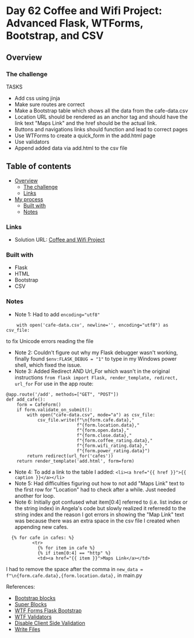 # Day 62 Coffee and Wifi Project: Advanced Flask, WTForms, Bootstrap, and CSV

## Overview


### The challenge

TASKS
- Add css using jinja 
- Make sure routes are correct 
- Make a Bootstrap table which shows all the data from the cafe-data.csv
- Location URL should be rendered as an anchor tag and should have the link text "Maps Link" and the href should be the actual link.
- Buttons and navigations links should function and lead to correct pages 
-  Use WTForms to create a quick_form in the add.html page
- Use validators
- Append added data via add.html to the csv file

## Table of contents

- [Overview](#overview)
  - [The challenge](#the-challenge)
  - [Links](#links)
- [My process](#my-process)
  - [Built with](#built-with)
  - [Notes](#notes)

### Links

- Solution URL: [Coffee and Wifi Project](https://github.com/Mikerniker/100_Days_of_Python/tree/main/Day62)

### Built with
- Flask
- HTML
- Bootstrap
- CSV

### Notes
- Note 1: Had to add ```encoding="utf8"```
```
    with open('cafe-data.csv', newline='', encoding="utf8") as csv_file:
```
to fix Unicode errors reading the file
- Note 2: Couldn't figure out why my Flask debugger wasn't working, finally found 
```$env:FLASK_DEBUG = "1"``` to type in my Windows power shell, which fixed the issue.
- Note 3: Added Redirect AND Url_For which wasn't in the original instructions
```from flask import Flask, render_template, redirect, url_for```
For use in the app route:
```
@app.route('/add', methods=["GET", "POST"])
def add_cafe():
    form = CafeForm()
    if form.validate_on_submit():
        with open("cafe-data.csv", mode="a") as csv_file:
            csv_file.write(f"\n{form.cafe.data},"
                           f"{form.location.data},"
                           f"{form.open.data},"
                           f"{form.close.data},"
                           f"{form.coffee_rating.data},"
                           f"{form.wifi_rating.data},"
                           f"{form.power_rating.data}")
        return redirect(url_for('cafes'))
    return render_template('add.html', form=form)
```
- Note 4: To add a link to the table I added:
```<li><a href="{{ href }}">{{ caption }}</a></li>```
- Note 5: Had difficulties figuring out how to not add "Maps Link" text to the first row for "Location" had to check after a while. Just needed another for loop.
- Note 6: Initially got confused what item[0:4] referred to (i.e. list index or the string index) in Angela's code but slowly realized it referredd to the string index and the reason I got errors in showing the "Map Link" text was because there was an extra space in the csv file I created when appending new cafes.
```
  {% for cafe in cafes: %}
          <tr>
            {% for item in cafe %}
            {% if item[0:4] == "http" %}
            <td><a href="{{ item }}">Maps Link</a></td>
```            
I had to remove the space after the comma in ```new_data = f"\n{form.cafe.data},{form.location.data},``` in main.py

References:

- [Bootstrap blocks](https://pythonhosted.org/Flask-Bootstrap/basic-usage.html#templates)
- [Super Blocks](https://pythonhosted.org/Flask-Bootstrap/basic-usage.html#examples)
- [WTF Forms Flask Bootstrap](https://pythonhosted.org/Flask-Bootstrap/forms.html)
- [WTF Validators](https://wtforms.readthedocs.io/en/2.3.x/validators/)
- [Disable Client Side Validation](https://stackoverflow.com/questions/41300647/wtforms-disable-client-side-validation-on-cancel/61166621#61166621)
- [Write Files](https://www.w3schools.com/python/python_file_write.asp)